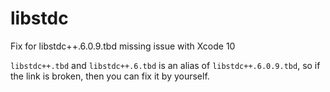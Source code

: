 # libstdc
Fix for libstdc++.6.0.9.tbd missing issue with Xcode 10

`libstdc++.tbd` and `libstdc++.6.tbd` is an alias of `libstdc++.6.0.9.tbd`, so if the link is broken, then you can fix it by yourself.
